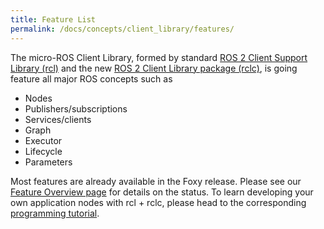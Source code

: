 ```yaml
---
title: Feature List
permalink: /docs/concepts/client_library/features/
---
```


The micro-ROS Client Library, formed by standard [ROS 2 Client Support Library (rcl)](https://github.com/ros2/rcl/) and the new [ROS 2 Client Library package (rclc)](https://github.com/ros2/rclc/), is going feature all major ROS concepts such as

* Nodes
* Publishers/subscriptions
* Services/clients
* Graph
* Executor
* Lifecycle
* Parameters

Most features are already available in the Foxy release. Please see our [Feature Overview page](/docs/overview/features/) for details on the status. To learn developing your own application nodes with rcl + rclc, please head to the corresponding [programming tutorial](/docs/tutorials/core/programming_rcl_rclc/).